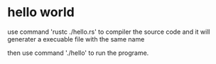 # hello world

use command 'rustc ./hello.rs' to compiler the source code and it will generater a execuable file with
the same name

then use command './hello' to run the programe.
